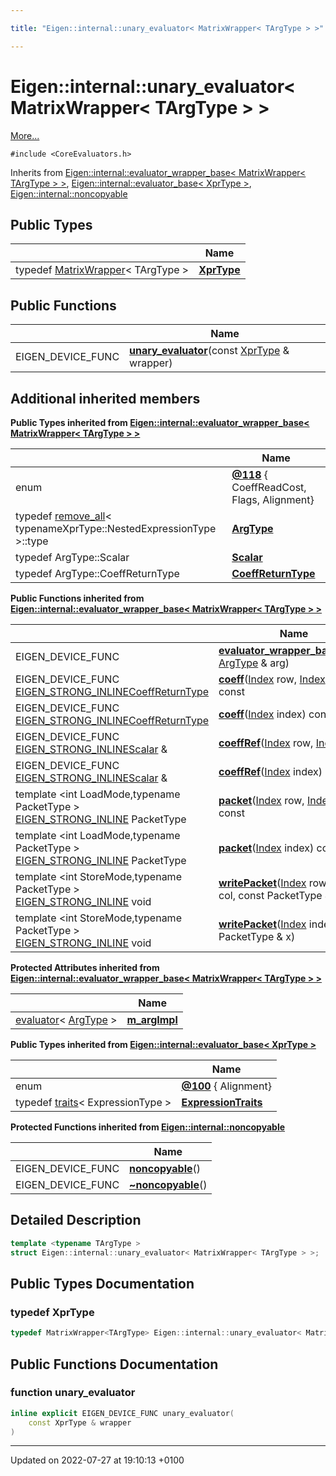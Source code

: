 ```yaml
---

title: "Eigen::internal::unary_evaluator< MatrixWrapper< TArgType > >"

---
```


# Eigen::internal::unary_evaluator< MatrixWrapper< TArgType > >



 [More...](#detailed-description)


`#include <CoreEvaluators.h>`

Inherits from [Eigen::internal::evaluator_wrapper_base< MatrixWrapper< TArgType > >](http://example.org/classes/structeigen_1_1internal_1_1evaluator__wrapper__base/), [Eigen::internal::evaluator_base< XprType >](http://example.org/classes/structeigen_1_1internal_1_1evaluator__base/), [Eigen::internal::noncopyable](http://example.org/classes/classeigen_1_1internal_1_1noncopyable/)

## Public Types

|                | Name           |
| -------------- | -------------- |
| typedef <a href="http://example.org/classes/classeigen_1_1matrixwrapper/">MatrixWrapper</a>< TArgType > | **[XprType](http://example.org/classes/structeigen_1_1internal_1_1unary__evaluator_3_01matrixwrapper_3_01targtype_01_4_01_4/#typedef-xprtype)**  |

## Public Functions

|                | Name           |
| -------------- | -------------- |
| EIGEN_DEVICE_FUNC | **[unary_evaluator](http://example.org/classes/structeigen_1_1internal_1_1unary__evaluator_3_01matrixwrapper_3_01targtype_01_4_01_4/#function-unary-evaluator)**(const <a href="http://example.org/classes/structeigen_1_1internal_1_1unary__evaluator_3_01matrixwrapper_3_01targtype_01_4_01_4/#typedef-xprtype">XprType</a> & wrapper) |

## Additional inherited members

**Public Types inherited from [Eigen::internal::evaluator_wrapper_base< MatrixWrapper< TArgType > >](http://example.org/classes/structeigen_1_1internal_1_1evaluator__wrapper__base/)**

|                | Name           |
| -------------- | -------------- |
| enum| **[@118](http://example.org/classes/structeigen_1_1internal_1_1evaluator__wrapper__base/#enum-@118)** { CoeffReadCost, Flags, Alignment} |
| typedef <a href="http://example.org/classes/structeigen_1_1internal_1_1remove__all/">remove_all</a>< typenameXprType::NestedExpressionType >::type | **[ArgType](http://example.org/classes/structeigen_1_1internal_1_1evaluator__wrapper__base/#typedef-argtype)**  |
| typedef ArgType::Scalar | **[Scalar](http://example.org/classes/structeigen_1_1internal_1_1evaluator__wrapper__base/#typedef-scalar)**  |
| typedef ArgType::CoeffReturnType | **[CoeffReturnType](http://example.org/classes/structeigen_1_1internal_1_1evaluator__wrapper__base/#typedef-coeffreturntype)**  |

**Public Functions inherited from [Eigen::internal::evaluator_wrapper_base< MatrixWrapper< TArgType > >](http://example.org/classes/structeigen_1_1internal_1_1evaluator__wrapper__base/)**

|                | Name           |
| -------------- | -------------- |
| EIGEN_DEVICE_FUNC | **[evaluator_wrapper_base](http://example.org/classes/structeigen_1_1internal_1_1evaluator__wrapper__base/#function-evaluator-wrapper-base)**(const <a href="http://example.org/classes/structeigen_1_1internal_1_1evaluator__wrapper__base/#typedef-argtype">ArgType</a> & arg) |
| EIGEN_DEVICE_FUNC <a href="http://example.org/files/macros_8h/#define-eigen-strong-inline">EIGEN_STRONG_INLINE</a><a href="http://example.org/classes/structeigen_1_1internal_1_1evaluator__wrapper__base/#typedef-coeffreturntype">CoeffReturnType</a> | **[coeff](http://example.org/classes/structeigen_1_1internal_1_1evaluator__wrapper__base/#function-coeff)**(<a href="http://example.org/namespaces/namespaceeigen/#typedef-index">Index</a> row, <a href="http://example.org/namespaces/namespaceeigen/#typedef-index">Index</a> col) const |
| EIGEN_DEVICE_FUNC <a href="http://example.org/files/macros_8h/#define-eigen-strong-inline">EIGEN_STRONG_INLINE</a><a href="http://example.org/classes/structeigen_1_1internal_1_1evaluator__wrapper__base/#typedef-coeffreturntype">CoeffReturnType</a> | **[coeff](http://example.org/classes/structeigen_1_1internal_1_1evaluator__wrapper__base/#function-coeff)**(<a href="http://example.org/namespaces/namespaceeigen/#typedef-index">Index</a> index) const |
| EIGEN_DEVICE_FUNC <a href="http://example.org/files/macros_8h/#define-eigen-strong-inline">EIGEN_STRONG_INLINE</a><a href="http://example.org/classes/structeigen_1_1internal_1_1evaluator__wrapper__base/#typedef-scalar">Scalar</a> & | **[coeffRef](http://example.org/classes/structeigen_1_1internal_1_1evaluator__wrapper__base/#function-coeffref)**(<a href="http://example.org/namespaces/namespaceeigen/#typedef-index">Index</a> row, <a href="http://example.org/namespaces/namespaceeigen/#typedef-index">Index</a> col) |
| EIGEN_DEVICE_FUNC <a href="http://example.org/files/macros_8h/#define-eigen-strong-inline">EIGEN_STRONG_INLINE</a><a href="http://example.org/classes/structeigen_1_1internal_1_1evaluator__wrapper__base/#typedef-scalar">Scalar</a> & | **[coeffRef](http://example.org/classes/structeigen_1_1internal_1_1evaluator__wrapper__base/#function-coeffref)**(<a href="http://example.org/namespaces/namespaceeigen/#typedef-index">Index</a> index) |
| template <int LoadMode,typename PacketType \> <br><a href="http://example.org/files/macros_8h/#define-eigen-strong-inline">EIGEN_STRONG_INLINE</a> PacketType | **[packet](http://example.org/classes/structeigen_1_1internal_1_1evaluator__wrapper__base/#function-packet)**(<a href="http://example.org/namespaces/namespaceeigen/#typedef-index">Index</a> row, <a href="http://example.org/namespaces/namespaceeigen/#typedef-index">Index</a> col) const |
| template <int LoadMode,typename PacketType \> <br><a href="http://example.org/files/macros_8h/#define-eigen-strong-inline">EIGEN_STRONG_INLINE</a> PacketType | **[packet](http://example.org/classes/structeigen_1_1internal_1_1evaluator__wrapper__base/#function-packet)**(<a href="http://example.org/namespaces/namespaceeigen/#typedef-index">Index</a> index) const |
| template <int StoreMode,typename PacketType \> <br><a href="http://example.org/files/macros_8h/#define-eigen-strong-inline">EIGEN_STRONG_INLINE</a> void | **[writePacket](http://example.org/classes/structeigen_1_1internal_1_1evaluator__wrapper__base/#function-writepacket)**(<a href="http://example.org/namespaces/namespaceeigen/#typedef-index">Index</a> row, <a href="http://example.org/namespaces/namespaceeigen/#typedef-index">Index</a> col, const PacketType & x) |
| template <int StoreMode,typename PacketType \> <br><a href="http://example.org/files/macros_8h/#define-eigen-strong-inline">EIGEN_STRONG_INLINE</a> void | **[writePacket](http://example.org/classes/structeigen_1_1internal_1_1evaluator__wrapper__base/#function-writepacket)**(<a href="http://example.org/namespaces/namespaceeigen/#typedef-index">Index</a> index, const PacketType & x) |

**Protected Attributes inherited from [Eigen::internal::evaluator_wrapper_base< MatrixWrapper< TArgType > >](http://example.org/classes/structeigen_1_1internal_1_1evaluator__wrapper__base/)**

|                | Name           |
| -------------- | -------------- |
| <a href="http://example.org/classes/structeigen_1_1internal_1_1evaluator/">evaluator</a>< <a href="http://example.org/classes/structeigen_1_1internal_1_1evaluator__wrapper__base/#typedef-argtype">ArgType</a> > | **[m_argImpl](http://example.org/classes/structeigen_1_1internal_1_1evaluator__wrapper__base/#variable-m-argimpl)**  |

**Public Types inherited from [Eigen::internal::evaluator_base< XprType >](http://example.org/classes/structeigen_1_1internal_1_1evaluator__base/)**

|                | Name           |
| -------------- | -------------- |
| enum| **[@100](http://example.org/classes/structeigen_1_1internal_1_1evaluator__base/#enum-@100)** { Alignment} |
| typedef <a href="http://example.org/classes/structeigen_1_1internal_1_1traits/">traits</a>< ExpressionType > | **[ExpressionTraits](http://example.org/classes/structeigen_1_1internal_1_1evaluator__base/#typedef-expressiontraits)**  |

**Protected Functions inherited from [Eigen::internal::noncopyable](http://example.org/classes/classeigen_1_1internal_1_1noncopyable/)**

|                | Name           |
| -------------- | -------------- |
| EIGEN_DEVICE_FUNC | **[noncopyable](http://example.org/classes/classeigen_1_1internal_1_1noncopyable/#function-noncopyable)**() |
| EIGEN_DEVICE_FUNC | **[~noncopyable](http://example.org/classes/classeigen_1_1internal_1_1noncopyable/#function-~noncopyable)**() |


## Detailed Description

```cpp
template <typename TArgType >
struct Eigen::internal::unary_evaluator< MatrixWrapper< TArgType > >;
```

## Public Types Documentation

### typedef XprType

```cpp
typedef MatrixWrapper<TArgType> Eigen::internal::unary_evaluator< MatrixWrapper< TArgType > >::XprType;
```


## Public Functions Documentation

### function unary_evaluator

```cpp
inline explicit EIGEN_DEVICE_FUNC unary_evaluator(
    const XprType & wrapper
)
```


-------------------------------

Updated on 2022-07-27 at 19:10:13 +0100